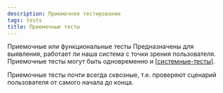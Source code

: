 ```yaml
---
description: Приемочное тестирование
tags: tests
title: Приемочные тесты
---
```

Приемочные или функциональные тесты Предназначены для выявления, работает ли наша система с точки зрения пользователя. Приемочные тесты могут быть одновременно и [[системные-тесты]].

Приемочные тесты почти всегда сквозные, т.е. проверяют сценарий пользователя от самого начала до конца.

[//begin]: # "Autogenerated link references for markdown compatibility"
[системные-тесты]: %D1%81%D0%B8%D1%81%D1%82%D0%B5%D0%BC%D0%BD%D1%8B%D0%B5-%D1%82%D0%B5%D1%81%D1%82%D1%8B "Системные тесты"
[//end]: # "Autogenerated link references"
